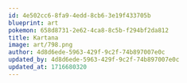 ```yaml
---
id: 4e502cc6-8fa9-4edd-8cb6-3e19f433705b
blueprint: art
pokemon: 658d8731-2e62-4ca8-8c5b-f294bf2da812
title: Kartana
image: art/798.png
author: 4d8d6ede-5963-429f-9c2f-74b897007e0c
updated_by: 4d8d6ede-5963-429f-9c2f-74b897007e0c
updated_at: 1716680320
---
```

